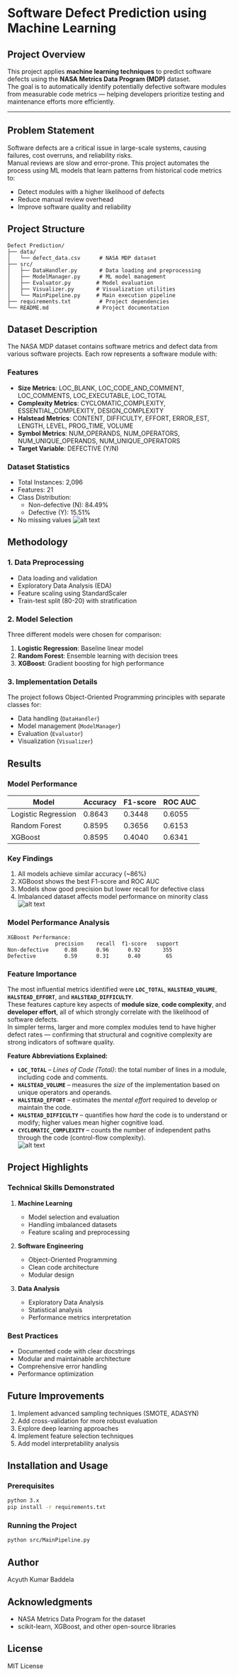 # Software Defect Prediction using Machine Learning

## Project Overview
This project applies **machine learning techniques** to predict software defects using the **NASA Metrics Data Program (MDP)** dataset.  
The goal is to automatically identify potentially defective software modules from measurable code metrics — helping developers prioritize testing and maintenance efforts more efficiently.

---

## Problem Statement
Software defects are a critical issue in large-scale systems, causing failures, cost overruns, and reliability risks.  
Manual reviews are slow and error-prone. This project automates the process using ML models that learn patterns from historical code metrics to:
- Detect modules with a higher likelihood of defects  
- Reduce manual review overhead  
- Improve software quality and reliability

## Project Structure
```
Defect Prediction/
├── data/
│   └── defect_data.csv      # NASA MDP dataset
├── src/
│   ├── DataHandler.py       # Data loading and preprocessing
│   ├── ModelManager.py      # ML model management
│   ├── Evaluator.py        # Model evaluation
│   ├── Visualizer.py       # Visualization utilities
│   └── MainPipeline.py     # Main execution pipeline
├── requirements.txt         # Project dependencies
└── README.md               # Project documentation
```

## Dataset Description
The NASA MDP dataset contains software metrics and defect data from various software projects. Each row represents a software module with:

### Features
- **Size Metrics**: LOC_BLANK, LOC_CODE_AND_COMMENT, LOC_COMMENTS, LOC_EXECUTABLE, LOC_TOTAL
- **Complexity Metrics**: CYCLOMATIC_COMPLEXITY, ESSENTIAL_COMPLEXITY, DESIGN_COMPLEXITY
- **Halstead Metrics**: CONTENT, DIFFICULTY, EFFORT, ERROR_EST, LENGTH, LEVEL, PROG_TIME, VOLUME
- **Symbol Metrics**: NUM_OPERANDS, NUM_OPERATORS, NUM_UNIQUE_OPERANDS, NUM_UNIQUE_OPERATORS
- **Target Variable**: DEFECTIVE (Y/N)

### Dataset Statistics
- Total Instances: 2,096
- Features: 21
- Class Distribution:
  - Non-defective (N): 84.49%
  - Defective (Y): 15.51%
- No missing values
![alt text](image.png)

## Methodology

### 1. Data Preprocessing
- Data loading and validation
- Exploratory Data Analysis (EDA)
- Feature scaling using StandardScaler
- Train-test split (80-20) with stratification

### 2. Model Selection
Three different models were chosen for comparison:
1. **Logistic Regression**: Baseline linear model
2. **Random Forest**: Ensemble learning with decision trees
3. **XGBoost**: Gradient boosting for high performance

### 3. Implementation Details
The project follows Object-Oriented Programming principles with separate classes for:
- Data handling (`DataHandler`)
- Model management (`ModelManager`)
- Evaluation (`Evaluator`)
- Visualization (`Visualizer`)

## Results

### Model Performance

| Model               | Accuracy | F1-score | ROC AUC |
|--------------------|----------|----------|---------|
| Logistic Regression| 0.8643   | 0.3448   | 0.6055  |
| Random Forest      | 0.8595   | 0.3656   | 0.6153  |
| XGBoost            | 0.8595   | 0.4040   | 0.6341  |

### Key Findings
1. All models achieve similar accuracy (~86%)
2. XGBoost shows the best F1-score and ROC AUC
3. Models show good precision but lower recall for defective class
4. Imbalanced dataset affects model performance on minority class
![alt text](image-1.png)

### Model Performance Analysis
```
XGBoost Performance:
               precision    recall  f1-score   support
Non-defective     0.88      0.96      0.92       355
Defective         0.59      0.31      0.40        65
```
### **Feature Importance**  
The most influential metrics identified were **`LOC_TOTAL`**, **`HALSTEAD_VOLUME`**, **`HALSTEAD_EFFORT`**, and **`HALSTEAD_DIFFICULTY`**.  
These features capture key aspects of **module size**, **code complexity**, and **developer effort**, all of which strongly correlate with the likelihood of software defects.  
In simpler terms, larger and more complex modules tend to have higher defect rates — confirming that structural and cognitive complexity are strong indicators of software quality.

**Feature Abbreviations Explained:**
- **`LOC_TOTAL`** – *Lines of Code (Total)*: the total number of lines in a module, including code and comments.  
- **`HALSTEAD_VOLUME`** – measures the *size* of the implementation based on unique operators and operands.  
- **`HALSTEAD_EFFORT`** – estimates the *mental effort* required to develop or maintain the code.  
- **`HALSTEAD_DIFFICULTY`** – quantifies how *hard* the code is to understand or modify; higher values mean higher cognitive load.  
- **`CYCLOMATIC_COMPLEXITY`** – counts the number of independent paths through the code (control-flow complexity).  
![alt text](image-2.png)

## Project Highlights

### Technical Skills Demonstrated
1. **Machine Learning**
   - Model selection and evaluation
   - Handling imbalanced datasets
   - Feature scaling and preprocessing

2. **Software Engineering**
   - Object-Oriented Programming
   - Clean code architecture
   - Modular design

3. **Data Analysis**
   - Exploratory Data Analysis
   - Statistical analysis
   - Performance metrics interpretation

### Best Practices
- Documented code with clear docstrings
- Modular and maintainable architecture
- Comprehensive error handling
- Performance optimization

## Future Improvements
1. Implement advanced sampling techniques (SMOTE, ADASYN)
2. Add cross-validation for more robust evaluation
3. Explore deep learning approaches
4. Implement feature selection techniques
5. Add model interpretability analysis

## Installation and Usage

### Prerequisites
```bash
python 3.x
pip install -r requirements.txt
```

### Running the Project
```bash
python src/MainPipeline.py
```

## Author
Acyuth Kumar Baddela

## Acknowledgments
- NASA Metrics Data Program for the dataset
- scikit-learn, XGBoost, and other open-source libraries

## License
MIT License
